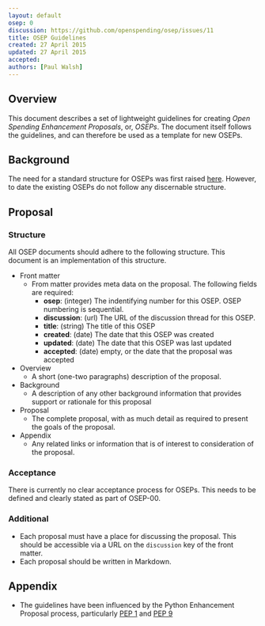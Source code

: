 ```yaml
---
layout: default
osep: 0
discussion: https://github.com/openspending/osep/issues/11
title: OSEP Guidelines
created: 27 April 2015
updated: 27 April 2015
accepted:
authors: [Paul Walsh]
---
```


## Overview

This document describes a set of lightweight guidelines for creating *Open Spending Enhancement Proposals*, or, *OSEPs*. The document itself follows the guidelines, and can therefore be used as a template for new OSEPs.

## Background

The need for a standard structure for OSEPs was first raised [here](https://github.com/openspending/osep/issues/1). However, to date the existing OSEPs do not follow any discernable structure.

## Proposal

### Structure

All OSEP documents should adhere to the following structure. This document is an implementation of this structure.

* Front matter
    * From matter provides meta data on the proposal. The following fields are required:
      * **osep**: (integer) The indentifying number for this OSEP. OSEP numbering is sequential.
      * **discussion**: (url) The URL of the discussion thread for this OSEP.
      * **title**: (string) The title of this OSEP
      * **created**: (date) The date that this OSEP was created
      * **updated**: (date) The date that this OSEP was last updated
      * **accepted**: (date) empty, or the date that the proposal was accepted
* Overview
    * A short (one-two paragraphs) description of the proposal.
* Background
    * A description of  any other background information that provides support or rationale for this proposal
* Proposal
    * The complete proposal, with as much detail as required to present the goals of the proposal.
* Appendix
    * Any related links or information that is of interest to consideration of the proposal.

### Acceptance

There is currently no clear acceptance process for OSEPs. This needs to be defined and clearly stated as part of OSEP-00.

### Additional

* Each proposal must have a place for discussing the proposal. This should be accessible via a URL on the `discussion` key of the front matter.
* Each proposal should be written in Markdown.


## Appendix

* The guidelines have been influenced by the Python Enhancement Proposal process, particularly [PEP 1](https://www.python.org/dev/peps/pep-0001/) and [PEP 9](https://www.python.org/dev/peps/pep-0009/)
